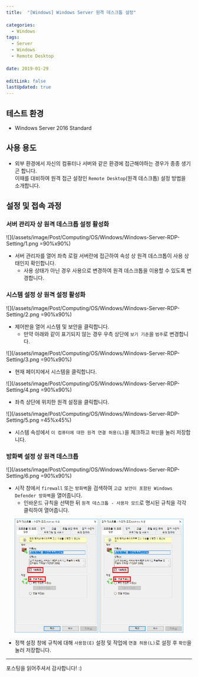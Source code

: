 ```yaml
---
title:  "[Windows] Windows Server 원격 데스크톱 설정" 

categories:
  - Windows
tags:
  - Server
  - Windows
  - Remote Desktop

date: 2019-01-29

editLink: false
lastUpdated: true
---
```


## 테스트 환경
- Windows Server 2016 Standard
  
## 사용 용도
- 외부 환경에서 자신의 컴퓨터나 서버와 같은 환경에 접근해야하는 경우가 종종 생기곤 합니다.  
이때를 대비하여 원격 접근 설정인 `Remote Desktop`(원격 데스크톱) 설정 방법을 소개합니다.
  
## 설정 및 접속 과정
### 서버 관리자 상 원격 데스크톱 설정 활성화

![](/assets/image/Post/Computing/OS/Windows/Windows-Server-RDP-Setting/1.png =90%x90%)
* 서버 관리자를 열어 좌측 로컬 서버란에 접근하여 속성 상 원격 데스크톱이 사용 상태인지 확인합니다.
  * 사용 상태가 아닌 경우 사용으로 변경하여 원격 데스크톱을 이용할 수 있도록 변경합니다.

### 시스템 설정 상 원격 설정 활성화

![](/assets/image/Post/Computing/OS/Windows/Windows-Server-RDP-Setting/2.png =90%x90%)
* 제어판을 열어 시스템 및 보안을 클릭합니다.
  * 만약 아래와 같이 표기되지 않는 경우 우측 상단에 `보기 기준`을 `범주`로 변경합니다.

![](/assets/image/Post/Computing/OS/Windows/Windows-Server-RDP-Setting/3.png =90%x90%)
* 현재 페이지에서 시스템을 클릭합니다.

![](/assets/image/Post/Computing/OS/Windows/Windows-Server-RDP-Setting/4.png =90%x90%)
* 좌측 상단에 위치한 원격 설정을 클릭합니다.

![](/assets/image/Post/Computing/OS/Windows/Windows-Server-RDP-Setting/5.png =45%x45%)
* 시스템 속성에서 `이 컴퓨터에 대한 원격 연결 허용(L)`을 체크하고 `확인`을 눌러 저장합니다.

### 방화벽 설정 상 원격 데스크톱 

![](/assets/image/Post/Computing/OS/Windows/Windows-Server-RDP-Setting/6.png =90%x90%)
* 시작 창에서 `firewall` 또는 `방화벽`을 검색하여 `고급 보안이 포함된 Windows Defender 방화벽`을 열어줍니다.
  * 인바운드 규칙을 선택한 뒤 `원격 데스크톱 - 사용자 모드`로 명시된 규칙을 각각 클릭하여 열어줍니다.

<div align="center">
  <img src="/assets/image/Post/Computing/OS/Windows/Windows-Server-RDP-Setting/7.png" width="45%" height="45%">
  <img src="/assets/image/Post/Computing/OS/Windows/Windows-Server-RDP-Setting/8.png" width="45%" height="45%">
</div>

* 정책 설정 창에 규칙에 대해 `사용함(E)` 설정 및 작업에 `연결 허용(L)`로 설정 후 `확인`을 눌러 저장합니다.

---
포스팅을 읽어주셔서 감사합니다! :)
